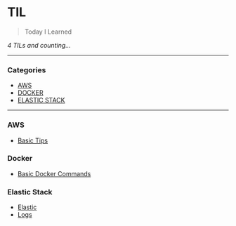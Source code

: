 # TIL

> Today I Learned

_4 TILs and counting..._

---

### Categories

- [AWS](#AWS)
- [DOCKER](#docker)
- [ELASTIC STACK](#Elastic-Stack)

---

### AWS

- [Basic Tips](amazon-web-server/basic-tips.md)

### Docker

- [Basic Docker Commands](docker/commands.md)

### Elastic Stack

- [Elastic](elastic-stack/elastic-stack.md)
- [Logs](elastic-stack/logs.md)
